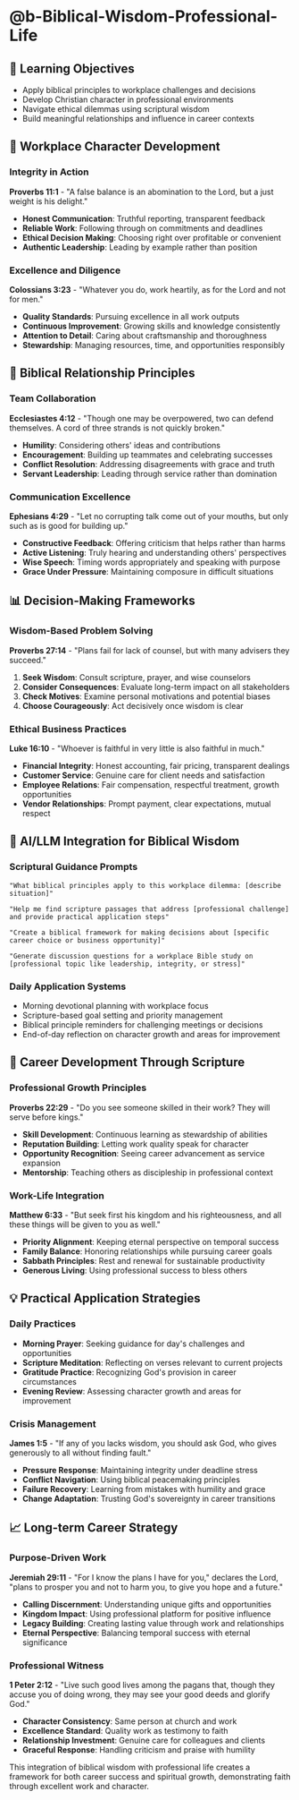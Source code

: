 # @b-Biblical-Wisdom-Professional-Life

## 🎯 Learning Objectives
- Apply biblical principles to workplace challenges and decisions
- Develop Christian character in professional environments
- Navigate ethical dilemmas using scriptural wisdom
- Build meaningful relationships and influence in career contexts

## 💼 Workplace Character Development

### Integrity in Action
**Proverbs 11:1** - "A false balance is an abomination to the Lord, but a just weight is his delight."

- **Honest Communication**: Truthful reporting, transparent feedback
- **Reliable Work**: Following through on commitments and deadlines
- **Ethical Decision Making**: Choosing right over profitable or convenient
- **Authentic Leadership**: Leading by example rather than position

### Excellence and Diligence
**Colossians 3:23** - "Whatever you do, work heartily, as for the Lord and not for men."

- **Quality Standards**: Pursuing excellence in all work outputs
- **Continuous Improvement**: Growing skills and knowledge consistently
- **Attention to Detail**: Caring about craftsmanship and thoroughness
- **Stewardship**: Managing resources, time, and opportunities responsibly

## 🤝 Biblical Relationship Principles

### Team Collaboration
**Ecclesiastes 4:12** - "Though one may be overpowered, two can defend themselves. A cord of three strands is not quickly broken."

- **Humility**: Considering others' ideas and contributions
- **Encouragement**: Building up teammates and celebrating successes
- **Conflict Resolution**: Addressing disagreements with grace and truth
- **Servant Leadership**: Leading through service rather than domination

### Communication Excellence
**Ephesians 4:29** - "Let no corrupting talk come out of your mouths, but only such as is good for building up."

- **Constructive Feedback**: Offering criticism that helps rather than harms
- **Active Listening**: Truly hearing and understanding others' perspectives
- **Wise Speech**: Timing words appropriately and speaking with purpose
- **Grace Under Pressure**: Maintaining composure in difficult situations

## 📊 Decision-Making Frameworks

### Wisdom-Based Problem Solving
**Proverbs 27:14** - "Plans fail for lack of counsel, but with many advisers they succeed."

1. **Seek Wisdom**: Consult scripture, prayer, and wise counselors
2. **Consider Consequences**: Evaluate long-term impact on all stakeholders
3. **Check Motives**: Examine personal motivations and potential biases
4. **Choose Courageously**: Act decisively once wisdom is clear

### Ethical Business Practices
**Luke 16:10** - "Whoever is faithful in very little is also faithful in much."

- **Financial Integrity**: Honest accounting, fair pricing, transparent dealings
- **Customer Service**: Genuine care for client needs and satisfaction
- **Employee Relations**: Fair compensation, respectful treatment, growth opportunities
- **Vendor Relationships**: Prompt payment, clear expectations, mutual respect

## 🚀 AI/LLM Integration for Biblical Wisdom

### Scriptural Guidance Prompts
```
"What biblical principles apply to this workplace dilemma: [describe situation]"

"Help me find scripture passages that address [professional challenge] and provide practical application steps"

"Create a biblical framework for making decisions about [specific career choice or business opportunity]"

"Generate discussion questions for a workplace Bible study on [professional topic like leadership, integrity, or stress]"
```

### Daily Application Systems
- Morning devotional planning with workplace focus
- Scripture-based goal setting and priority management
- Biblical principle reminders for challenging meetings or decisions
- End-of-day reflection on character growth and areas for improvement

## 🎯 Career Development Through Scripture

### Professional Growth Principles
**Proverbs 22:29** - "Do you see someone skilled in their work? They will serve before kings."

- **Skill Development**: Continuous learning as stewardship of abilities
- **Reputation Building**: Letting work quality speak for character
- **Opportunity Recognition**: Seeing career advancement as service expansion
- **Mentorship**: Teaching others as discipleship in professional context

### Work-Life Integration
**Matthew 6:33** - "But seek first his kingdom and his righteousness, and all these things will be given to you as well."

- **Priority Alignment**: Keeping eternal perspective on temporal success
- **Family Balance**: Honoring relationships while pursuing career goals
- **Sabbath Principles**: Rest and renewal for sustainable productivity
- **Generous Living**: Using professional success to bless others

## 💡 Practical Application Strategies

### Daily Practices
- **Morning Prayer**: Seeking guidance for day's challenges and opportunities
- **Scripture Meditation**: Reflecting on verses relevant to current projects
- **Gratitude Practice**: Recognizing God's provision in career circumstances
- **Evening Review**: Assessing character growth and areas for improvement

### Crisis Management
**James 1:5** - "If any of you lacks wisdom, you should ask God, who gives generously to all without finding fault."

- **Pressure Response**: Maintaining integrity under deadline stress
- **Conflict Navigation**: Using biblical peacemaking principles
- **Failure Recovery**: Learning from mistakes with humility and grace
- **Change Adaptation**: Trusting God's sovereignty in career transitions

## 📈 Long-term Career Strategy

### Purpose-Driven Work
**Jeremiah 29:11** - "For I know the plans I have for you," declares the Lord, "plans to prosper you and not to harm you, to give you hope and a future."

- **Calling Discernment**: Understanding unique gifts and opportunities
- **Kingdom Impact**: Using professional platform for positive influence
- **Legacy Building**: Creating lasting value through work and relationships
- **Eternal Perspective**: Balancing temporal success with eternal significance

### Professional Witness
**1 Peter 2:12** - "Live such good lives among the pagans that, though they accuse you of doing wrong, they may see your good deeds and glorify God."

- **Character Consistency**: Same person at church and work
- **Excellence Standard**: Quality work as testimony to faith
- **Relationship Investment**: Genuine care for colleagues and clients
- **Graceful Response**: Handling criticism and praise with humility

This integration of biblical wisdom with professional life creates a framework for both career success and spiritual growth, demonstrating faith through excellent work and character.